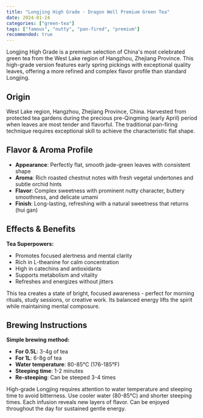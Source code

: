 ```yaml
---
title: "Longjing High Grade - Dragon Well Premium Green Tea"
date: 2024-01-24
categories: ["green-tea"]
tags: ["famous", "nutty", "pan-fired", "premium"]
recommended: true
---
```


Longjing High Grade is a premium selection of China's most celebrated green tea from the West Lake region of Hangzhou, Zhejiang Province. This high-grade version features early spring pickings with exceptional quality leaves, offering a more refined and complex flavor profile than standard Longjing.

## Origin

West Lake region, Hangzhou, Zhejiang Province, China. Harvested from protected tea gardens during the precious pre-Qingming (early April) period when leaves are most tender and flavorful. The traditional pan-firing technique requires exceptional skill to achieve the characteristic flat shape.

## Flavor & Aroma Profile

- **Appearance**: Perfectly flat, smooth jade-green leaves with consistent shape
- **Aroma**: Rich roasted chestnut notes with fresh vegetal undertones and subtle orchid hints
- **Flavor**: Complex sweetness with prominent nutty character, buttery smoothness, and delicate umami
- **Finish**: Long-lasting, refreshing with a natural sweetness that returns (hui gan)

## Effects & Benefits

**Tea Superpowers:**
- Promotes focused alertness and mental clarity
- Rich in L-theanine for calm concentration
- High in catechins and antioxidants
- Supports metabolism and vitality
- Refreshes and energizes without jitters

This tea creates a state of bright, focused awareness - perfect for morning rituals, study sessions, or creative work. Its balanced energy lifts the spirit while maintaining mental composure.

## Brewing Instructions

**Simple brewing method:**
- **For 0.5L**: 3-4g of tea
- **For 1L**: 6-8g of tea
- **Water temperature**: 80-85°C (176-185°F)
- **Steeping time**: 1-2 minutes
- **Re-steeping**: Can be steeped 3-4 times

High-grade Longjing requires attention to water temperature and steeping time to avoid bitterness. Use cooler water (80-85°C) and shorter steeping times. Each infusion reveals new layers of flavor. Can be enjoyed throughout the day for sustained gentle energy.
